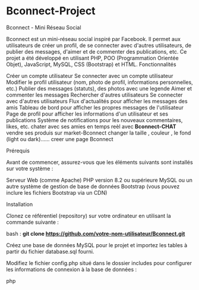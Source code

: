 # Bconnect-Project

Bconnect - Mini Réseau Social

Bconnect est un mini-réseau social inspiré par Facebook. Il permet aux utilisateurs de créer un profil, de se connecter avec d'autres utilisateurs, de publier des messages, d'aimer et de commenter des publications, etc. Ce projet a été développé en utilisant PHP, POO (Programmation Orientée Objet), JavaScript, MySQL, CSS (Bootstrap) et HTML. Fonctionnalités

Créer un compte utilisateur
Se connecter avec un compte utilisateur
Modifier le profil utilisateur (nom, photo de profil, informations personnelles, etc.)
Publier des messages (statuts), des photos avec une legende
Aimer et commenter les messages
Rechercher d'autres utilisateurs
Se connecter avec d'autres utilisateurs
Flux d'actualités pour afficher les messages des amis
Tableau de bord pour afficher les propres messages de l'utilisateur
Page de profil pour afficher les informations d'un utilisateur et ses publications
Système de notifications pour les nouveaux commentaires, likes, etc.
chater avec ses amies en temps reèl avec **Bconnect-CHAT**
vendre ses produis sur market-Bconnect
changer la taille , couleur , le fond (light ou dark)......
creer une page Bconnect 

Prérequis

Avant de commencer, assurez-vous que les éléments suivants sont installés sur votre système :

Serveur Web (comme Apache)
PHP version 8.2 ou supérieure
MySQL ou un autre système de gestion de base de données
Bootstrap (vous pouvez inclure les fichiers Bootstrap via un CDN)

Installation

Clonez ce référentiel (repository) sur votre ordinateur en utilisant la commande suivante :

bash :
    **git clone https://github.com/votre-nom-utilisateur/Bconnect.git**

Créez une base de données MySQL pour le projet et importez les tables à partir du fichier database.sql fourni.

Modifiez le fichier config.php situé dans le dossier includes pour configurer les informations de connexion à la base de données :

php

<?php
    define('DB_HOST', 'localhost');
    define('DB_USER', 'votre_utilisateur');
    define('DB_PASS', 'votre_mot_de_passe');
    define('DB_NAME', 'votre_base_de_donnees');

Assurez-vous d'avoir les droits d'écriture sur les dossiers uploads pour les photos de profil des utilisateurs.

Lancez l'application en accédant à l'URL de votre serveur local dans un navigateur.

Structure du projet PHP/ : login.php : Page d'accueil et connexion. signin.php: page d'inscription profile.php : Page de profil de l'utilisateur. dashboard.php : Tableau de bord de l'utilisateur avec ses propres publications. search.php : Page de recherche d'utilisateurs. ... includes/ : Dossier contenant les fichiers PHP réutilisables. config.php : Configuration de la base de données. db.php : Classe pour gérer la connexion à la base de données. user.php : Classe représentant un utilisateur avec des méthodes pour les opérations courantes. post.php : Classe représentant un message (post) avec des méthodes pour les opérations courantes. notification.php : Classe représentant les notifications avec des méthodes pour les opérations courantes. css/ : Dossier contenant les fichiers CSS pour la mise en page. js/ : Dossier contenant les fichiers JavaScript pour les fonctionnalités interactives. uploads/ : Dossier pour stocker les photos de profil des utilisateurs.

Contribuer

Si vous souhaitez contribuer à ce projet, vous pouvez suivre les étapes suivantes :

Fork (bifurquer) ce référentiel en cliquant sur le bouton "Fork" en haut de cette page.

Clonez votre fork sur votre ordinateur :

bash

git clone https://github.com/bahAli21/Bconnect-Project.git

Créez une branche pour vos modifications avec : git branch nameBranch

css

git checkout -b ma-branche

Faites vos modifications et committez les :

sql

git commit -m "Description des modifications"

Poussez (push) vos modifications vers votre fork :

perl

git push origin ma-branche

Ouvrez une demande d'extraction (pull request) en cliquant sur le bouton "New pull request" sur cette page.

Décrivez vos modifications dans la demande d'extraction et soumettez-la.

Auteur

@BAH MAMADOU ALIOU

Ce projet est sous licence MIT License.

